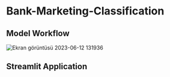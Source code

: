 # Bank-Marketing-Classification
 

## Model Workflow
![Ekran görüntüsü 2023-06-12 131936](https://github.com/dfavenfre/customer_deposit_classifier/assets/118773869/1dbbd37d-72be-4066-b691-ee9316285c77)


## Streamlit Application
